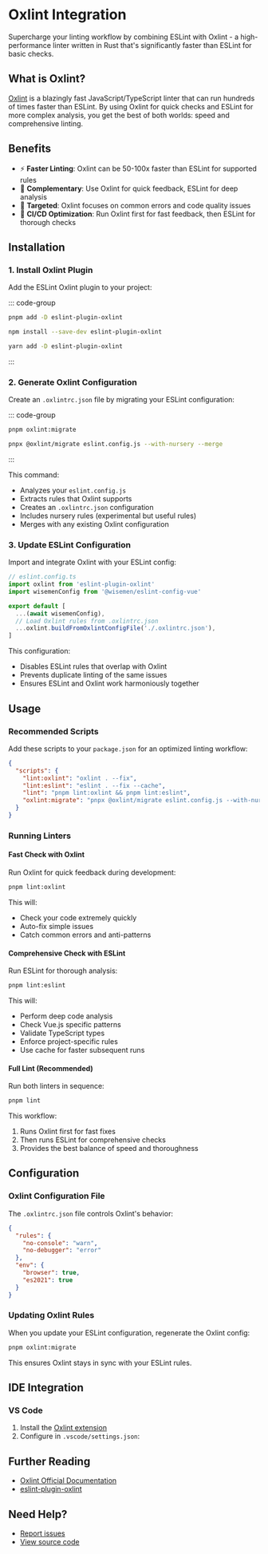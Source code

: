 # Oxlint Integration

Supercharge your linting workflow by combining ESLint with Oxlint - a high-performance linter written in Rust that's significantly faster than ESLint for basic checks.

## What is Oxlint?

[Oxlint](https://oxc.rs/docs/guide/usage/linter.html) is a blazingly fast JavaScript/TypeScript linter that can run hundreds of times faster than ESLint. By using Oxlint for quick checks and ESLint for more complex analysis, you get the best of both worlds: speed and comprehensive linting.

## Benefits

- ⚡ **Faster Linting**: Oxlint can be 50-100x faster than ESLint for supported rules
- 🔄 **Complementary**: Use Oxlint for quick feedback, ESLint for deep analysis
- 🎯 **Targeted**: Oxlint focuses on common errors and code quality issues
- 🚀 **CI/CD Optimization**: Run Oxlint first for fast feedback, then ESLint for thorough checks

## Installation

### 1. Install Oxlint Plugin

Add the ESLint Oxlint plugin to your project:

::: code-group
```bash [pnpm]
pnpm add -D eslint-plugin-oxlint
```

```bash [npm]
npm install --save-dev eslint-plugin-oxlint
```

```bash [yarn]
yarn add -D eslint-plugin-oxlint
```
:::

### 2. Generate Oxlint Configuration

Create an `.oxlintrc.json` file by migrating your ESLint configuration:

::: code-group
```bash [pnpm]
pnpm oxlint:migrate
```

```bash [Manual]
pnpx @oxlint/migrate eslint.config.js --with-nursery --merge
```
:::

This command:
- Analyzes your `eslint.config.js`
- Extracts rules that Oxlint supports
- Creates an `.oxlintrc.json` configuration
- Includes nursery rules (experimental but useful rules)
- Merges with any existing Oxlint configuration

### 3. Update ESLint Configuration

Import and integrate Oxlint with your ESLint config:

```typescript
// eslint.config.ts
import oxlint from 'eslint-plugin-oxlint'
import wisemenConfig from '@wisemen/eslint-config-vue'

export default [
  ...(await wisemenConfig),
  // Load Oxlint rules from .oxlintrc.json
  ...oxlint.buildFromOxlintConfigFile('./.oxlintrc.json'),
]
```

This configuration:
- Disables ESLint rules that overlap with Oxlint
- Prevents duplicate linting of the same issues
- Ensures ESLint and Oxlint work harmoniously together

## Usage

### Recommended Scripts

Add these scripts to your `package.json` for an optimized linting workflow:

```json
{
  "scripts": {
    "lint:oxlint": "oxlint . --fix",
    "lint:eslint": "eslint . --fix --cache",
    "lint": "pnpm lint:oxlint && pnpm lint:eslint",
    "oxlint:migrate": "pnpx @oxlint/migrate eslint.config.js --with-nursery --merge"
  }
}
```

### Running Linters

#### Fast Check with Oxlint

Run Oxlint for quick feedback during development:

```bash
pnpm lint:oxlint
```

This will:
- Check your code extremely quickly
- Auto-fix simple issues
- Catch common errors and anti-patterns

#### Comprehensive Check with ESLint

Run ESLint for thorough analysis:

```bash
pnpm lint:eslint
```

This will:
- Perform deep code analysis
- Check Vue.js specific patterns
- Validate TypeScript types
- Enforce project-specific rules
- Use cache for faster subsequent runs

#### Full Lint (Recommended)

Run both linters in sequence:

```bash
pnpm lint
```

This workflow:
1. Runs Oxlint first for fast fixes
2. Then runs ESLint for comprehensive checks
3. Provides the best balance of speed and thoroughness

## Configuration

### Oxlint Configuration File

The `.oxlintrc.json` file controls Oxlint's behavior:

```json
{
  "rules": {
    "no-console": "warn",
    "no-debugger": "error"
  },
  "env": {
    "browser": true,
    "es2021": true
  }
}
```

### Updating Oxlint Rules

When you update your ESLint configuration, regenerate the Oxlint config:

```bash
pnpm oxlint:migrate
```

This ensures Oxlint stays in sync with your ESLint rules.

## IDE Integration

### VS Code

1. Install the [Oxlint extension](https://marketplace.visualstudio.com/items?itemName=oxc.oxc-vscode)
2. Configure in `.vscode/settings.json`:

## Further Reading

- [Oxlint Official Documentation](https://oxc.rs/docs/guide/usage/linter.html)
- [eslint-plugin-oxlint](https://github.com/oxc-project/eslint-plugin-oxlint)

## Need Help?

- [Report issues](https://github.com/wisemen-digital/vue-core/issues)
- [View source code](https://github.com/wisemen-digital/vue-core/tree/main/packages/eslint-config)

